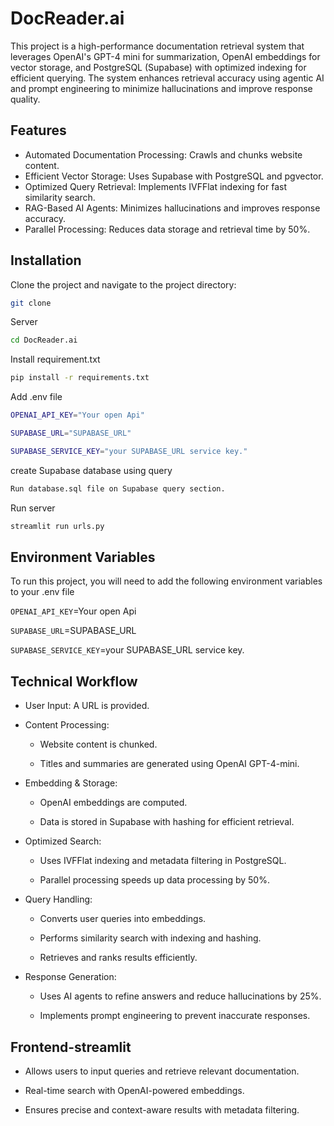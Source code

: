 
# DocReader.ai
This project is a high-performance documentation retrieval system that leverages OpenAI's GPT-4 mini for summarization, OpenAI embeddings for vector storage, and PostgreSQL (Supabase) with optimized indexing for efficient querying. The system enhances retrieval accuracy using agentic AI and prompt engineering to minimize hallucinations and improve response quality.


## Features

- Automated Documentation Processing: Crawls and chunks website content.
- Efficient Vector Storage: Uses Supabase with PostgreSQL and pgvector.
- Optimized Query Retrieval: Implements IVFFlat indexing for fast similarity search.
- RAG-Based AI Agents: Minimizes hallucinations and improves response accuracy.
- Parallel Processing: Reduces data storage and retrieval time by 50%.


## Installation

Clone the project and navigate to the project directory:

```bash
git clone

```
Server
```bash
cd DocReader.ai
```
Install requirement.txt
```bash
pip install -r requirements.txt
```

Add .env file
```bash 
OPENAI_API_KEY="Your open Api"

SUPABASE_URL="SUPABASE_URL"

SUPABASE_SERVICE_KEY="your SUPABASE_URL service key."

```
create Supabase database using query
```bash
Run database.sql file on Supabase query section.
```
Run server

```bash
streamlit run urls.py

```

## Environment Variables

To run this project, you will need to add the following environment variables to your .env file

`OPENAI_API_KEY`=Your open Api

`SUPABASE_URL`=SUPABASE_URL

`SUPABASE_SERVICE_KEY`=your SUPABASE_URL service key.

## Technical Workflow
- User Input: A URL is provided.

- Content Processing:

  - Website content is chunked.

  - Titles and summaries are generated using OpenAI GPT-4-mini.

- Embedding & Storage:

   - OpenAI embeddings are computed.

   - Data is stored in Supabase with hashing for efficient retrieval.

- Optimized Search:

  - Uses IVFFlat indexing and metadata filtering in PostgreSQL.

   - Parallel processing speeds up data processing by 50%.

- Query Handling:

  - Converts user queries into embeddings.

  - Performs similarity search with indexing and hashing.

  - Retrieves and ranks results efficiently.

- Response Generation:

  -  Uses AI agents to refine answers and reduce hallucinations by 25%.

  - Implements prompt engineering to prevent inaccurate responses.
## Frontend-streamlit


- Allows users to input queries and retrieve relevant documentation.

- Real-time search with OpenAI-powered embeddings.

- Ensures precise and context-aware results with metadata filtering.
